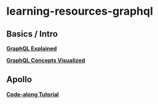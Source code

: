 # learning-resources-graphql

## Basics / Intro
[**GraphQL Explained**](https://www.apollographql.com/blog/graphql-explained-5844742f195e/)

[**GraphQL Concepts Visualized**](https://www.apollographql.com/blog/the-concepts-of-graphql-bc68bd819be3/)

## Apollo
[**Code-along Tutorial**](https://www.apollographql.com/docs/tutorial/introduction/)
